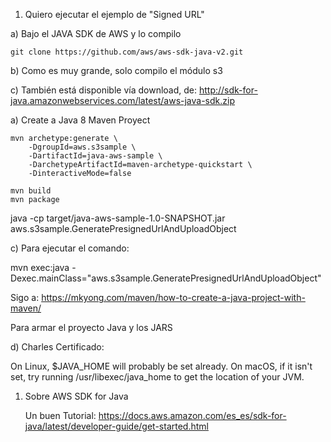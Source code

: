 1) Quiero ejecutar el ejemplo de "Signed URL"

a) Bajo el JAVA SDK de AWS y lo compilo

    git clone https://github.com/aws/aws-sdk-java-v2.git

b) Como es muy grande, solo compilo el módulo s3

c) También está disponible vía download, de:
    http://sdk-for-java.amazonwebservices.com/latest/aws-java-sdk.zip


a) Create a Java 8 Maven Proyect

    mvn archetype:generate \
        -DgroupId=aws.s3sample \
        -DartifactId=java-aws-sample \
        -DarchetypeArtifactId=maven-archetype-quickstart \
        -DinteractiveMode=false

    mvn build
    mvn package
    
java -cp target/java-aws-sample-1.0-SNAPSHOT.jar aws.s3sample.GeneratePresignedUrlAndUploadObject

c) Para ejecutar el comando:

   mvn exec:java -Dexec.mainClass="aws.s3sample.GeneratePresignedUrlAndUploadObject"

Sigo a:
https://mkyong.com/maven/how-to-create-a-java-project-with-maven/

Para armar el proyecto Java y los JARS


d) Charles Certificado:

On Linux, $JAVA_HOME will probably be set already. 
On macOS, if it isn't set, try running /usr/libexec/java_home to get the location of your JVM.



1) Sobre AWS SDK for Java

    Un buen Tutorial:
    https://docs.aws.amazon.com/es_es/sdk-for-java/latest/developer-guide/get-started.html
